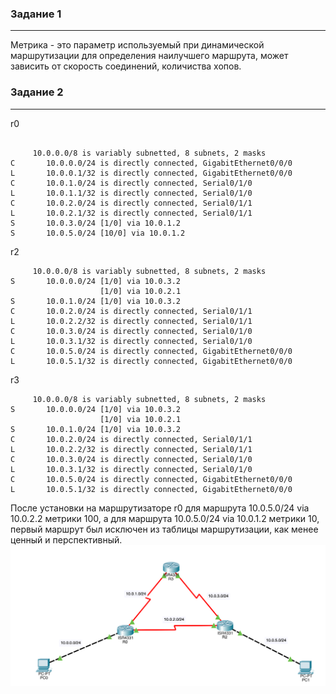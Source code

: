 ### Задание 1
---
Метрика - это параметр используемый при динамической маршрутизации для определения наилучшего маршрута, может зависить от скорость 
соединений, количиства хопов.

### Задание 2
---
r0
```

     10.0.0.0/8 is variably subnetted, 8 subnets, 2 masks
C       10.0.0.0/24 is directly connected, GigabitEthernet0/0/0
L       10.0.0.1/32 is directly connected, GigabitEthernet0/0/0
C       10.0.1.0/24 is directly connected, Serial0/1/0
L       10.0.1.1/32 is directly connected, Serial0/1/0
C       10.0.2.0/24 is directly connected, Serial0/1/1
L       10.0.2.1/32 is directly connected, Serial0/1/1
S       10.0.3.0/24 [1/0] via 10.0.1.2
S       10.0.5.0/24 [10/0] via 10.0.1.2
```
r2
```
     10.0.0.0/8 is variably subnetted, 8 subnets, 2 masks
S       10.0.0.0/24 [1/0] via 10.0.3.2
                    [1/0] via 10.0.2.1
S       10.0.1.0/24 [1/0] via 10.0.3.2
C       10.0.2.0/24 is directly connected, Serial0/1/1
L       10.0.2.2/32 is directly connected, Serial0/1/1
C       10.0.3.0/24 is directly connected, Serial0/1/0
L       10.0.3.1/32 is directly connected, Serial0/1/0
C       10.0.5.0/24 is directly connected, GigabitEthernet0/0/0
L       10.0.5.1/32 is directly connected, GigabitEthernet0/0/0
```
r3
```
     10.0.0.0/8 is variably subnetted, 8 subnets, 2 masks
S       10.0.0.0/24 [1/0] via 10.0.3.2
                    [1/0] via 10.0.2.1
S       10.0.1.0/24 [1/0] via 10.0.3.2
C       10.0.2.0/24 is directly connected, Serial0/1/1
L       10.0.2.2/32 is directly connected, Serial0/1/1
C       10.0.3.0/24 is directly connected, Serial0/1/0
L       10.0.3.1/32 is directly connected, Serial0/1/0
C       10.0.5.0/24 is directly connected, GigabitEthernet0/0/0
L       10.0.5.1/32 is directly connected, GigabitEthernet0/0/0
```
После установки на маршрутизаторе r0 для маршрута 10.0.5.0/24 via 10.0.2.2 метрики 100, а для маршрута 10.0.5.0/24 via 10.0.1.2 
метрики 10, первый маршрут был исключен из таблицы маршрутизации, как менее ценный и перспективный.
![](./img/2.4.2.png)

